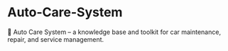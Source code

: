 # Auto-Care-System
🚗 Auto Care System – a knowledge base and toolkit for car maintenance, repair, and service management.
